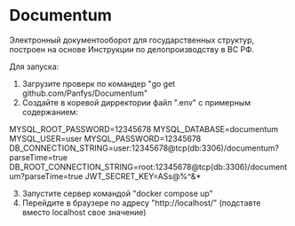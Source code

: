 # Documentum
Электронный документооборот для государственных структур, 
построен на основе Инструкции по делопроизводству в ВС РФ.

Для запуска:
1) Загрузите проверк по командер "go get github.com/Panfys/Documentum"
2) Cоздайте в коревой дирректории файл ".env" с примерным содержанием:

MYSQL_ROOT_PASSWORD=12345678
MYSQL_DATABASE=documentum
MYSQL_USER=user
MYSQL_PASSWORD=12345678
DB_CONNECTION_STRING=user:12345678@tcp(db:3306)/documentum?parseTime=true
DB_ROOT_CONNECTION_STRING=root:12345678@tcp(db:3306)/documentum?parseTime=true
JWT_SECRET_KEY=ASs@$%dasewE123AFSDGf325@&41sdafHAJvs!@#$%^&*

3) Запустите сервер командой "docker compose up"
4) Перейдите в браузере по адресу "http://localhost/" (подставте вместо localhost свое значение)  
